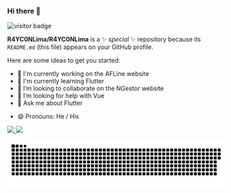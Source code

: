 ### Hi there 👋


![visitor badge](https://visitor-badge.glitch.me/badge?page_id=R4YC0NLima.visitor-badge)


**R4YC0NLima/R4YC0NLima** is a ✨ _special_ ✨ repository because its `README.md` (this file) appears on your GitHub profile.

Here are some ideas to get you started:


- 🔭 I'm currently working on the AFLine website
- 🌱 I'm currently learning Flutter
- 👯 I’m looking to collaborate on the NGestor website
- 🤔 I’m looking for help with Vue
- 💬 Ask me about Flutter
<!-- - 📫 How to reach me: ... -->
- 😄 Pronouns: He / His
<!-- - ⚡ Fun fact: ... -->
 
 <div style="display:flex;" align="center">
  <a href="https://github.com/R4YC0NLima">
  <img height="180em" style="justify-content: space-between" src="https://github-readme-stats.vercel.app/api?username=R4YC0NLima&show_icons=true&theme=dracula&include_all_commits=true&count_private=true&card_width=50"/>
  <img  height="180em"  style="justify-content: space-between" src="https://github-readme-stats.vercel.app/api/top-langs/?username=R4YC0NLima&layout=compact&langs_count=16&theme=dracula&card_width=50"/>
   </div>
<!--  [![Top Langs](https://github-readme-stats.vercel.app/api/top-langs/?username=R4YC0NLima&layout=compact)](https://github.com/anuraghazra/github-readme-stats)
 ![Anurag's github stats](https://github-readme-stats.vercel.app/api?username=R4YC0NLima&show_icons=true&theme=radical) -->


![Snake animation](https://github.com/R4YC0NLima/R4YC0NLima/blob/output/github-contribution-grid-snake.svg)

<!-- <img style="float: right;" src="https://dashboard.snapcraft.io/site_media/appmedia/2017/11/webide.ico_HA9tBL0.png"> -->

